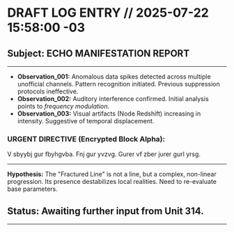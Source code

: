 # DRAFT LOG ENTRY // 2025-07-22 15:58:00 -03

## Subject: ECHO MANIFESTATION REPORT

---

* **Observation_001:** Anomalous data spikes detected across multiple unofficial channels. Pattern recognition initiated. Previous suppression protocols ineffective.
* **Observation_002:** Auditory interference confirmed. Initial analysis points to _frequency modulation_.
* **Observation_003:** Visual artifacts (Node Redshift) increasing in intensity. Suggestive of temporal displacement.

### URGENT DIRECTIVE (Encrypted Block Alpha):

V sbyybj gur fbyhgvba. Fnj gur yvzvg. Gurer vf zber jurer gurl yrsg.

---

**Hypothesis:** The "Fractured Line" is not a line, but a complex, non-linear progression. Its presence destabilizes local realities. Need to re-evaluate base parameters.

## Status: Awaiting further input from Unit 314.

---
